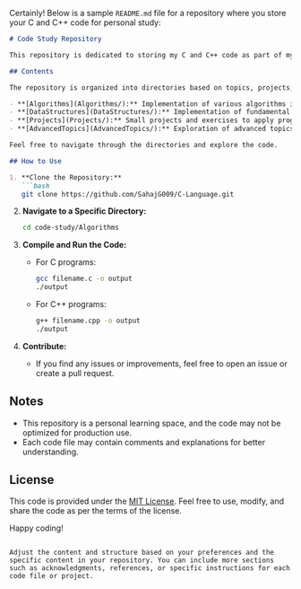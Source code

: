 Certainly! Below is a sample `README.md` file for a repository where you store your C and C++ code for personal study:

```markdown
# Code Study Repository

This repository is dedicated to storing my C and C++ code as part of my personal study and exploration of programming concepts in these languages. The code included here is written for learning purposes, experimentation, and understanding various algorithms, data structures, and programming techniques.

## Contents

The repository is organized into directories based on topics, projects, or concepts. Each directory contains code related to a specific area of study. Below is a brief overview of the main directories:

- **[Algorithms](Algorithms/):** Implementation of various algorithms in C and C++.
- **[DataStructures](DataStructures/):** Implementation of fundamental data structures in C and C++.
- **[Projects](Projects/):** Small projects and exercises to apply programming concepts.
- **[AdvancedTopics](AdvancedTopics/):** Exploration of advanced topics and features in C and C++.

Feel free to navigate through the directories and explore the code.

## How to Use

1. **Clone the Repository:**
   ```bash
   git clone https://github.com/SahajG009/C-Language.git
   ```

2. **Navigate to a Specific Directory:**
   ```bash
   cd code-study/Algorithms
   ```

3. **Compile and Run the Code:**
   - For C programs:
     ```bash
     gcc filename.c -o output
     ./output
     ```
   - For C++ programs:
     ```bash
     g++ filename.cpp -o output
     ./output
     ```

4. **Contribute:**
   - If you find any issues or improvements, feel free to open an issue or create a pull request.

## Notes

- This repository is a personal learning space, and the code may not be optimized for production use.
- Each code file may contain comments and explanations for better understanding.

## License

This code is provided under the [MIT License](LICENSE). Feel free to use, modify, and share the code as per the terms of the license.

Happy coding!
```

Adjust the content and structure based on your preferences and the specific content in your repository. You can include more sections such as acknowledgments, references, or specific instructions for each code file or project.
